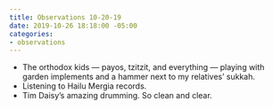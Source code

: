 ```yaml
---
title: Observations 10-20-19
date: 2019-10-26 18:18:00 -05:00
categories:
- observations
---
```


- The orthodox kids — payos, tzitzit, and everything — playing with garden implements and a hammer next to my relatives’ sukkah.
- Listening to Hailu Mergia records.
- Tim Daisy’s amazing drumming. So clean and clear.